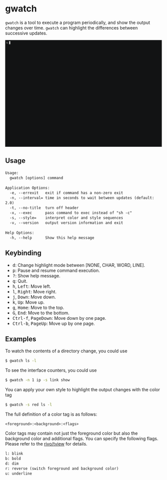 # gwatch

`gwatch` is a tool to execute a program periodically, and show the output changes over time.
`gwatch` can highlight the differences between successive updates.

![screencast](screen.gif)

## Usage

```
Usage:
  gwatch [options] command

Application Options:
  -e, --errexit   exit if command has a non-zero exit
  -n, --interval= time in seconds to wait between updates (default: 2.0)
  -t, --no-title  turn off header
  -x, --exec      pass command to exec instead of "sh -c"
  -s, --style=    interpret color and style sequences
  -v, --version   output version information and exit

Help Options:
  -h, --help      Show this help message
```

## Keybinding

- <kbd>d</kbd>:  Change highlight mode between [NONE, CHAR, WORD, LINE].
- <kbd>p</kbd>:  Pause and resume command execution.
- <kbd>?</kbd>:  Show help message.
- <kbd>q</kbd>:  Quit.
- <kbd>h</kbd>, <kbd>Left</kbd>:  Move left.
- <kbd>l</kbd>, <kbd>Right</kbd>:  Move right.
- <kbd>j</kbd>, <kbd>Down</kbd>:  Move down.
- <kbd>k</kbd>, <kbd>Up</kbd>:  Move up.
- <kbd>g</kbd>, <kbd>Home</kbd>:  Move to the top.
- <kbd>G</kbd>, <kbd>End</kbd>:  Move to the bottom.
- <kbd>Ctrl-f</kbd>, <kbd>PageDown</kbd>:  Move down by one page.
- <kbd>Ctrl-b</kbd>, <kbd>PageUp</kbd>:  Move up by one page.

## Examples

To watch the contents of a directory change, you could use

```sh
$ gwatch ls -l
```

To see the interface counters, you could use

```sh
$ gwatch -n 1 ip -s link show
```

You can apply your own style to highlight the output changes with the color tag

```sh
$ gwatch -s red ls -l
```

The full definition of a color tag is as follows:

```
<foreground>:<background>:<flags>
```

Color tags may contain not just the foreground color but also the background color and additional flags.
You can specify the following flags. Please refer to the [rivo/tview](https://pkg.go.dev/github.com/rivo/tview?tab=doc#hdr-Colors) for details.

```
l: blink
b: bold
d: dim
r: reverse (switch foreground and background color)
u: underline
```

